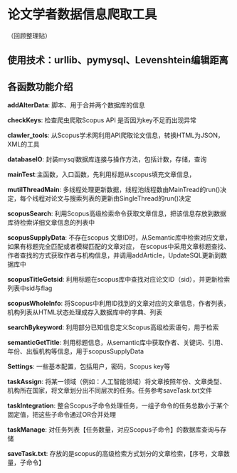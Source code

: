 # 论文学者数据信息爬取工具
（回顾整理贴）

## 使用技术：urllib、pymysql、Levenshtein编辑距离

## 各函数功能介绍
**addAlterData**: 脚本、用于合并两个数据库的信息

**checkKeys**: 检查爬虫爬取Scopus API 是否因为key不足而出现异常

**clawler_tools**: 从Scopus学术网利用API爬取论文信息，转换HTML为JSON，XML的工具

**databaseIO**: 封装mysql数据库连接与操作方法，包括计数，存储，查询

**mainTest**:主函数，入口函数，先利用标题从scopus填充文章信息，

**mutilThreadMain**: 多线程处理更新数据，线程池线程数由MainTread的run()决定，每个线程对论文与搜索列表的更新由SingleThread的run()决定

**scopusSearch**: 利用Scopus高级检索命令获取文章信息，把该信息存放到数据库待检索详细文章信息的列表中

**scopusSupplyData**: 不存在scopus 文章ID时，从Semantic库中检索对应文章，如果有标题完全匹配或者模糊匹配的文章对应，
                      在scopus中采用文章标题查找、作者查找的方式获取作者与机构信息，并调用addArticle，UpdateSQL更新到数据库中

**scopusTitleGetsid**: 利用标题在scopus库中查找对应论文ID（sid），并更新检索列表中sid与flag

**scopusWholeInfo**: 将Scopus中利用ID找到的文章对应的文章信息，作者列表，机构列表从HTML状态处理成存入数据库中的字典、列表

**searchBykeyword**: 利用部分已知信息定义Scopus高级检索语句，用于检索

**semanticGetTitle**: 利用标题信息，从semantic库中获取作者、关键词、引用、年份、出版机构等信息，用于scopusSupplyData

**Settings**: 一些基本配置，包括用户，密码，Scopus key等

**taskAssign**: 将某一领域（例如：人工智能领域）将文章按照年份、文章类型、机构所在国家，将文章划分出不同层次的任务。任务参考saveTask.txt文件

**taskIntegration**: 整合Scopus子命令处理任务，一组子命令的任务总数小于某个固定值，把这些子命令通过OR合并处理

**taskManage**: 对任务列表【任务数量，对应Scopus子命令】的数据库查询与存储

**saveTask.txt**: 存放的是scopus的高级检索方式划分的文章检索，【序号，文章数量，子命令】
